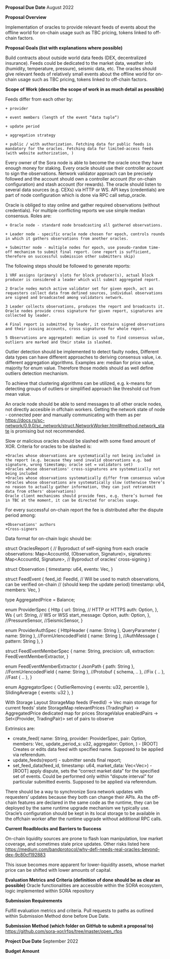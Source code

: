 **Proposal Due Date**
August 2022

**Proposal Overview**

Implementation of oracles to provide relevant feeds of events about the offline world for on-chain usage such as TBC pricing, tokens linked to off-chain factors.

**Proposal Goals (list with explanations where possible)**

Build contracts about outside world data feeds (DEX, decentralized insurance). 
Feeds could be dedicated to the market data, weather info (humidity, temperature, pressure), seismic data, etc. 
The oracles should give relevant feeds of relatively small events about the offline world for on-chain usage such as TBC pricing, tokens linked to off-chain factors.

**Scope of Work (describe the scope of work in as much detail as possible)**

Feeds differ from each other by:

	+ provider

	+ event members (length of the event “data tuple“)

	+ update period

	+ aggregation strategy

	+ public / with authorization. Fetching data for public feeds is mandatory for the oracles. Fetching data for limited-access feeds (with website authorization, )


Every owner of the Sora node is able to become the oracle once they have enough money for staking.
Every oracle should use their controller account to sign the observations. 
Network validator approach can be precisely followed and the account should own a controller account (for on-chain configuration) and stash account (for rewards).
The oracle should listen to several data sources (e.g. CEXs) via HTTP or WS. API keys (credentials) are part of node configuration which is done via RPC call setup_oracle.

Oracle is obliged to stay online and gather required observations (without credentials). 
For multiple conflicting reports we use simple median consensus.
Roles are: 

	+ Oracle node - standard node broadcasting all gathered observations.

	+ Leader node - specific oracle node chosen for epoch, controls rounds in which it gathers observations from another oracles.

	+ Submitter node - multiple nodes for epoch, use pseudo-random time-off mechanism to submit final report. (one report is sufficient, therefore on successful submission other submitters skip)

The following steps should be followed to generate reports:

	1 VRF assigns (primary) slots for block producer(s), actual block producer is considered a leader which will submit aggregated report.

	2 Oracle nodes match active validator set for given epoch, act as requesters collect data from defined sources, individual observations are signed and broadcasted among validators network.

	3 Leader collects observations, produces the report and broadcasts it. Oracle nodes provide cross signature for given report, signatures are collected by leader.

	4 Final report is submitted by leader, it contains signed observations and their issuing accounts, cross signatures for whole report.

	5 Observations are aggregated: median is used to find consensus value, outliers are marked and their stake is slashed.

Outlier detection should be implemented to detect faulty nodes, Different data types can have different approaches to deriving consensus value, i.e. different aggregation algorithms. Examples are: median for price value, majority for enum value. Therefore those models should as well define outliers detection mechanism.

To achieve that clustering algorithms can be utilized, e.g. k-means for detecting groups of outliers or simplified approach like threshold cut from mean value.

An oracle node should be able to send messages to all other oracle nodes, not directly accesible in offchain workers. Getting the network state of node - connected peer and manually communicating with them as per https://docs.rs/sc-network/0.9.0/sc_network/struct.NetworkWorker.html#method.network_state is promising but not recommended. 

Slow or malicious oracles should be slashed with some fixed amount of XOR. 
Criteria for oracles to be slashed is:
	
	+Oracles whose observations are systematically not being included in the report (e.g. because they send invalid observations e.g. bad signature, wrong timestamp; oracle set = validators set)
	+Oracles whose observations' cross-signatures are systematically not being included
	+Oracles whose observations systematically differ from consensus value
	+Oracles whose observations are systematically slow (otherwise there’s no reason to actually gather information, they can just retransmit data from others' observations)
	Oracle client mechanisms should provide fees, e.g. there’s burned fee in TBC at the moment, it can be directed for oracles usage.

For every successful on-chain report the fee is distributed after the dispute period among:
	
	+Observations' authors
	+Cross-signers

Data format for on-chain logic should be:

struct OraclesReport {
    // Byproduct of self-signing from each oracle
    observations: Map<AccountId, (Observation, Signature)>,
    signatures: Map<AccountId, Signature>, // Byproduct of oracles' cross-signing
}

struct Observation {
    timestamp: u64,
    events: Vec<FeedEvent>,
}

struct FeedEvent {
    feed_id: FeedId,
    // Will be used to match observations, can be verified on-chain
    // (should keep the update period)
    timestamp: u64, 
    members: Vec<u128>,
}

type AggregatedPrice = Balance;

enum ProviderSpec {
    Http {
        url: String, // HTTP or HTTPS
        auth: Option<ProviderAuthSpec>,
    },
    Ws {
        url: String, // WS or WSS
        start_message: Option<String>,
        auth: Option<ProviderAuthSpec>,
    },
    //PressureSensor,
    //SeismicSensor,
}

enum ProviderAuthSpec {
    HttpHeader { name: String },
    QueryParameter { name: String },
    //FormUrlencodedField { name: String },
    //AuthMessage { pattern: String },
}

struct FeedEventMemberSpec {
    name: String,
    precision: u8,
    extraction: FeedEventMemberExtractor,
}

enum FeedEventMemberExtractor {
    JsonPath { path: String },
    //FormUrlencodedField { name: String },
    //Protobuf { schema, .. },
    //Fix { .. },
    //Fast { .. },
}

enum AggregatorSpec {
    OutlierRemoving { events: u32, percentile },
    SlidingAverage { events: u32 },
}

With Storage Layout
	StorageMap feeds (FeedId) → Vec<u128>
	main storage for current feeds' state
	StorageMap relevantPrices (TradingPair) → AggregatedPrice
	dedicated map for prices
	StorageValue enabledPairs → Set<(Provider, TradingPair)>
	set of pairs to observe

Extrinsics are:

+ create_feed(
    name: String,
    provider: ProviderSpec,
    pair: Option<TradingPair>,
    members: Vec<FeedEventMemberSpec>,
    update_period_s: u32,
    aggregator: Option<AggregatorSpec>,
) - [ROOT] Creates or edits data feed with specified name. Supposed to be applied via referendum.
+ update_feeds(report) - submitter sends final report;
+ set_feed_data(feed_id, timestamp: u64, market_data: Vec<Vec<u128>>) - [ROOT] apply dispute, sets the “correct market data” for the specified set of events. Could be performed only within “dispute interval” for particular submitted events. Supposed to be applied via referendum.

There should be a way to synchronize Sora network updates with requesters’ updates because they both can change their APIs. As the off-chain features are declared in the same code as the runtime, they can be deployed by the same runtime upgrade mechanism we typically use.
Oracle’s configuration should be kept in its local storage to be available in the offchain worker after the runtime upgrade without additional RPC calls.

**Current Roadblocks and Barriers to Success**

On-chain liquidity sources are prone to flash loan manipulation, low market coverage, and sometimes stale price updates. 
Other risks listed here https://medium.com/bandprotocol/why-defi-needs-real-oracles-beyond-dex-9c80cf192883

This issue becomes more apparent for lower-liquidity assets, whose
market price can be shifted with lower amounts of capital.

**Evaluation Metrics and Criteria (definition of done should be as clear as possible)**
Oracle functionalities are accessible within the SORA ecosystem, logic
implemented within SORA repository

**Submission Requirements**

Fulfill evaluation metrics and criteria.
Pull requests to paths as outlined within Submission Method done before Due Date.

**Submission Method (which folder on GitHub to submit a proposal to)**
https://github.com/sora-xor/rfps/tree/master/open_rfps

**Project Due Date**
September 2022

**Budget Amount**
